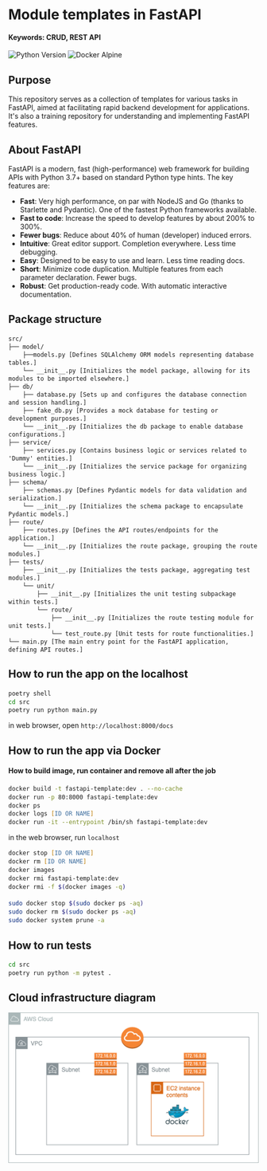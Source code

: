 # Module templates in FastAPI

#### Keywords: CRUD, REST API

![Python Version](https://img.shields.io/badge/Python-3.12-blue.svg)
![Docker Alpine](https://img.shields.io/badge/Docker-Alpine-blue.svg)


## Purpose
This repository serves as a collection of templates for various tasks in FastAPI, aimed at facilitating rapid backend development for applications. It's also a training repository for understanding and implementing FastAPI features.

## About FastAPI
FastAPI is a modern, fast (high-performance) web framework for building APIs with Python 3.7+ based on standard Python type hints. The key features are:

- **Fast**: Very high performance, on par with NodeJS and Go (thanks to Starlette and Pydantic). One of the fastest Python frameworks available.
- **Fast to code**: Increase the speed to develop features by about 200% to 300%. 
- **Fewer bugs**: Reduce about 40% of human (developer) induced errors.
- **Intuitive**: Great editor support. Completion everywhere. Less time debugging.
- **Easy**: Designed to be easy to use and learn. Less time reading docs.
- **Short**: Minimize code duplication. Multiple features from each parameter declaration. Fewer bugs.
- **Robust**: Get production-ready code. With automatic interactive documentation.


## Package structure
```
src/
├── model/
    ├──models.py [Defines SQLAlchemy ORM models representing database tables.]
    └── __init__.py [Initializes the model package, allowing for its modules to be imported elsewhere.]
├── db/
    ├── database.py [Sets up and configures the database connection and session handling.]
    ├── fake_db.py [Provides a mock database for testing or development purposes.]
    └── __init__.py [Initializes the db package to enable database configurations.]
├── service/
    ├── services.py [Contains business logic or services related to 'Dummy' entities.]
    └── __init__.py [Initializes the service package for organizing business logic.]
├── schema/
    ├── schemas.py [Defines Pydantic models for data validation and serialization.]
    └── __init__.py [Initializes the schema package to encapsulate Pydantic models.]
├── route/
    ├── routes.py [Defines the API routes/endpoints for the application.]
    └── __init__.py [Initializes the route package, grouping the route modules.]
├── tests/
    ├── __init__.py [Initializes the tests package, aggregating test modules.]
    └── unit/
        ├── __init__.py [Initializes the unit testing subpackage within tests.]
        └── route/
            ├── __init__.py [Initializes the route testing module for unit tests.]
            └── test_route.py [Unit tests for route functionalities.]
└── main.py [The main entry point for the FastAPI application, defining API routes.]

```


## How to run the app on the localhost

```zsh
poetry shell
cd src
poetry run python main.py
```

in web browser, open `http://localhost:8000/docs`

## How to run the app via Docker
#### How to build image, run container and remove all after the job
```zsh
docker build -t fastapi-template:dev . --no-cache
docker run -p 80:8000 fastapi-template:dev
docker ps
docker logs [ID OR NAME]
docker run -it --entrypoint /bin/sh fastapi-template:dev
```

in the web browser, run `localhost`

```zsh
docker stop [ID OR NAME]
docker rm [ID OR NAME]
docker images
docker rmi fastapi-template:dev
docker rmi -f $(docker images -q)

sudo docker stop $(sudo docker ps -aq)
sudo docker rm $(sudo docker ps -aq)
sudo docker system prune -a
```

## How to run tests
```zsh
cd src
poetry run python -m pytest .
```

## Cloud infrastructure diagram
![Cloud infrastructure diagram](cloudschema.drawio.png "Cloud infrastructure diagram")